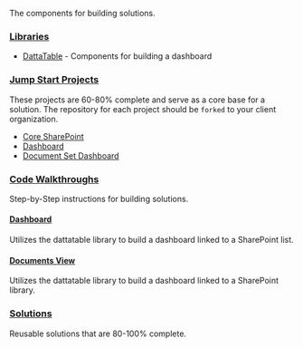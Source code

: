 The components for building solutions.

### [Libraries](/libraries)

* [DattaTable](/dattatable) - Components for building a dashboard

### [Jump Start Projects](/jump-start-projects)

These projects are 60-80% complete and serve as a core base for a solution. The repository for each project should be `forked` to your client organization.

* [Core SharePoint](/jump-start-projects/available-projects/core-sp)
* [Dashboard](/jump-start-projects/available-projects/dashboard)
* [Document Set Dashboard](/jump-start-projects/available-projects/docset-dashboard)

### [Code Walkthroughs](https://dattabase.com/examples)

Step-by-Step instructions for building solutions.

#### [Dashboard](https://dattabase.com/examples/#basic-dashboard)

Utilizes the dattatable library to build a dashboard linked to a SharePoint list.

#### [Documents View](https://dattabase.com/examples/#documents-view-webpart)

Utilizes the dattatable library to build a dashboard linked to a SharePoint library.

### [Solutions](https://spsprinkles.com)

Reusable solutions that are 80-100% complete.